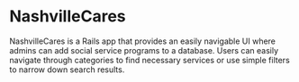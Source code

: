 NashvilleCares
==============
NashvilleCares is a Rails app that provides an easily navigable UI where admins can add social service programs to a database.
Users can easily navigate through categories to find necessary services or use simple filters to narrow down search results. 
